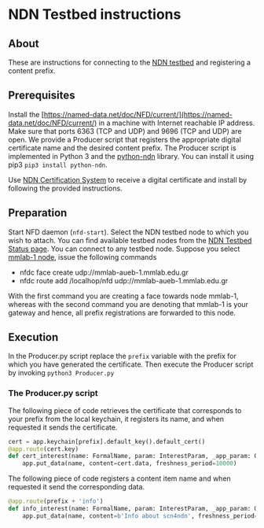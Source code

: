 # NDN Testbed instructions
## About
These are instructions for connecting to the [NDN testbed](https://named-data.net/ndn-testbed/policies-connecting-nodes-ndn-testbed/) and registering a content prefix. 

## Prerequisites
Install the [https://named-data.net/doc/NFD/current/](https://named-data.net/doc/NFD/current/) in a
machine with Internet reachable IP address. Make sure that ports 6363 (TCP and UDP) and 9696 (TCP and UDP)
are open. We provide a Producer script that registers the appropriate digital certificate name and the desired content prefix. 
The Producer script is implemented in Python 3 and the [python-ndn](https://github.com/named-data/python-ndn)
library. You can install it using pip3 `pip3 install python-ndn`.

Use [NDN Certification System](https://ndncert.named-data.net) to receive a digital certificate and install
by following the provided instructions. 

## Preparation
Start NFD daemon (`nfd-start`). Select the NDN testbed node to which you wish to attach. You can find available
testbed nodes from the [NDN Testbed Status page](http://ndndemo.arl.wustl.edu). You can connect to any testbed
node. Suppose you select [mmlab-1 node](https://mmlab-aueb-1.mmlab.edu.gr/n/#tab=Overview), issue the following
commands

* nfdc face create udp://mmlab-aueb-1.mmlab.edu.gr
* nfdc route add /localhop/nfd udp://mmlab-aueb-1.mmlab.edu.gr 

With the first command you are creating a face towards node mmlab-1, whereas with the second command you are denoting
that mmlab-1 is your gateway and hence, all prefix registrations are forwarded to this node. 

## Execution
In the Producer.py script replace the `prefix` variable with the prefix for which you have generated the certificate.
Then execute the Producer script by invoking `python3 Producer.py`

### The Producer.py script
The following piece of code retrieves the certificate that corresponds to your prefix from the local keychain, it registers
its name, and when requested it sends the certificate. 

```python
cert = app.keychain[prefix].default_key().default_cert()
@app.route(cert.key)
def cert_interest(name: FormalName, param: InterestParam, _app_param: Optional[BinaryStr]):
    app.put_data(name, content=cert.data, freshness_period=10000)
```

The following piece of code registers a content item name and when requested it send the corresponding data. 

```python
@app.route(prefix + 'info')
def info_interest(name: FormalName, param: InterestParam, _app_param: Optional[BinaryStr]):
    app.put_data(name, content=b'Info about scn4ndn', freshness_period=10000)
```
